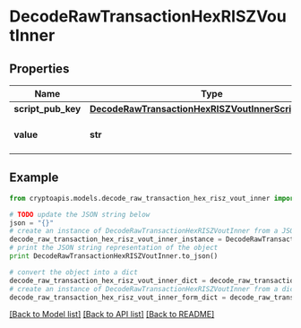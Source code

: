 # DecodeRawTransactionHexRISZVoutInner


## Properties
Name | Type | Description | Notes
------------ | ------------- | ------------- | -------------
**script_pub_key** | [**DecodeRawTransactionHexRISZVoutInnerScriptPubKey**](DecodeRawTransactionHexRISZVoutInnerScriptPubKey.md) |  | 
**value** | **str** | Defines the specific amount. | [optional] 

## Example

```python
from cryptoapis.models.decode_raw_transaction_hex_risz_vout_inner import DecodeRawTransactionHexRISZVoutInner

# TODO update the JSON string below
json = "{}"
# create an instance of DecodeRawTransactionHexRISZVoutInner from a JSON string
decode_raw_transaction_hex_risz_vout_inner_instance = DecodeRawTransactionHexRISZVoutInner.from_json(json)
# print the JSON string representation of the object
print DecodeRawTransactionHexRISZVoutInner.to_json()

# convert the object into a dict
decode_raw_transaction_hex_risz_vout_inner_dict = decode_raw_transaction_hex_risz_vout_inner_instance.to_dict()
# create an instance of DecodeRawTransactionHexRISZVoutInner from a dict
decode_raw_transaction_hex_risz_vout_inner_form_dict = decode_raw_transaction_hex_risz_vout_inner.from_dict(decode_raw_transaction_hex_risz_vout_inner_dict)
```
[[Back to Model list]](../README.md#documentation-for-models) [[Back to API list]](../README.md#documentation-for-api-endpoints) [[Back to README]](../README.md)


